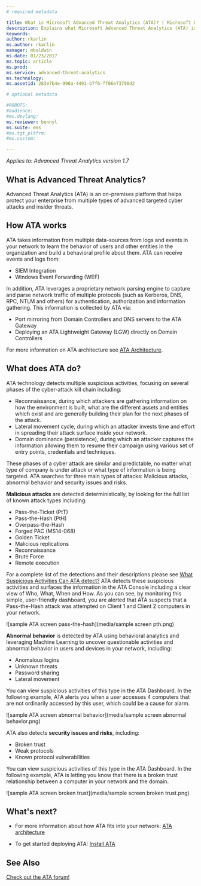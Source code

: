 ```yaml
---
# required metadata

title: What is Microsoft Advanced Threat Analytics (ATA)? | Microsoft Docs
description: Explains what Microsoft Advanced Threat Analytics (ATA) is and what kinds of suspicious activities it can detect
keywords:
author: rkarlin
ms.author: rkarlin
manager: mbaldwin
ms.date: 01/23/2017
ms.topic: article
ms.prod:
ms.service: advanced-threat-analytics
ms.technology:
ms.assetid: 283e7b4e-996a-4491-b7f6-ff06e73790d2

# optional metadata

#ROBOTS:
#audience:
#ms.devlang:
ms.reviewer: bennyl
ms.suite: ems
#ms.tgt_pltfrm:
#ms.custom:

---
```


*Applies to: Advanced Threat Analytics version 1.7*


## What is Advanced Threat Analytics?
Advanced Threat Analytics (ATA) is an on-premises platform that helps protect your enterprise from multiple types of advanced targeted cyber attacks and insider threats.

## How ATA works
ATA takes information from multiple data-sources from logs and events in your network to learn the behavior of users and other entities in the organization and build a behavioral profile about them.
ATA can receive events and logs from:

- 	SIEM Integration
- 	Windows Event Forwarding (WEF)

In addition, ATA leverages a proprietary network parsing engine to capture and parse network traffic of multiple protocols (such as Kerberos, DNS, RPC, NTLM and others) for authentication, authorization and information gathering. This information is collected by ATA via:

- 	Port mirroring from Domain Controllers and DNS servers to the ATA Gateway
- 	Deploying an ATA Lightweight Gateway (LGW) directly on Domain Controllers

For more information on ATA architecture see [ATA Architecture](/advanced-threat-analytics/plan-design/ata-architecture).

## What does ATA do?

ATA technology detects multiple suspicious activities, focusing on several phases of the cyber-attack kill chain including:

- 	Reconnaissance, during which attackers are gathering information on how the environment is built, what are the different assets and entities which exist and are generally building their plan for the next phases of the attack.
- 	Lateral movement cycle, during which an attacker invests time and effort in spreading their attack surface inside your network.
- 	Domain dominance (persistence), during which an attacker captures the information allowing them to resume their campaign using various set of entry points, credentials and techniques. 

These phases of a cyber attack are similar and predictable, no matter what type of company is under attack or what type of information is being targeted.
ATA searches for three main types of attacks: Malicious attacks, abnormal behavior and security issues and risks.

**Malicious attacks** are detected deterministically, by looking for the full list of known attack types including:

- 	Pass-the-Ticket (PtT)
- 	Pass-the-Hash (PtH)
- 	Overpass-the-Hash
- 	Forged PAC (MS14-068)
- 	Golden Ticket
- 	Malicious replications
- 	Reconnaissance
- 	Brute Force
- 	Remote execution

For a complete list of the detections and their descriptions please see [What Suspicious Activities Can ATA detect?](ata-threats.md)
ATA detects these suspicious activities and surfaces the information in the ATA Console including a clear view of Who, What, When and How. As you can see, by monitoring this simple, user-friendly dashboard, you are alerted that ATA suspects that a Pass-the-Hash attack was attempted on Client 1 and Client 2 computers in your network.

 ![sample ATA screen pass-the-hash](media/sample screen pth.png)

**Abnormal behavior** is detected by ATA using behavioral analytics and leveraging Machine Learning to uncover questionable activities and abnormal behavior in users and devices in your network, including:

- 	Anomalous logins
- 	Unknown threats
- 	Password sharing
- 	Lateral movement


You can view suspicious activities of this type in the ATA Dashboard. In the following example, ATA alerts you when a user accesses 4 computers that are not ordinarily accessed by this user, which could be a cause for alarm.

 ![sample ATA screen abnormal behavior](media/sample screen abnormal behavior.png) 

ATA also detects **security issues and risks**, including:

- 	Broken trust
- 	Weak protocols
- 	Known protocol vulnerabilities

You can view suspicious activities of this type in the ATA Dashboard. In the following example, ATA is letting you know that there is a broken trust relationship between a computer in your network and the domain.

  ![sample ATA screen broken trust](media/sample screen broken trust.png)


## What's next?

-   For more information about how ATA fits into your network: [ATA architecture](/advanced-threat-analytics/plan-design/ata-architecture)

-   To get started deploying ATA: [Install ATA](/advanced-threat-analytics/deploy-use/install-ata)

## See Also
[Check out the ATA forum!](https://social.technet.microsoft.com/Forums/security/home?forum=mata)
